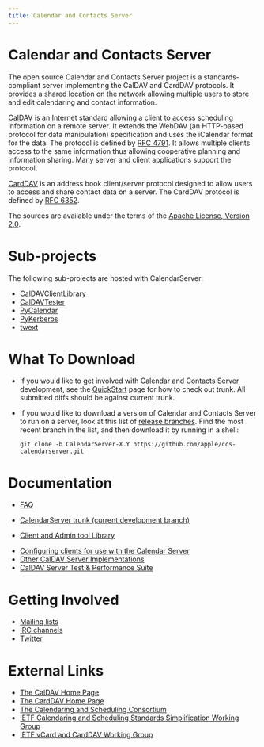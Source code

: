 ```yaml
---
title: Calendar and Contacts Server
---
```


Calendar and Contacts Server
============================

The open source Calendar and Contacts Server project is a standards-compliant server implementing the CalDAV and CardDAV protocols. It provides a shared location on the network allowing multiple users to store and edit calendaring and contact information.

[CalDAV](http://caldav.calconnect.org/) is an Internet standard allowing a client to access scheduling information on a remote server. It extends the WebDAV (an HTTP-based protocol for data manipulation) specification and uses the iCalendar format for the data. The protocol is defined by [RFC 4791](http://www.ietf.org/rfc/rfc4791.txt). It allows multiple clients access to the same information thus allowing cooperative planning and information sharing. Many server and client applications support the protocol.

[CardDAV](http://carddav.calconnect.org/) is an address book client/server protocol designed to allow users to access and share contact data on a server. The CardDAV protocol is defined by [RFC 6352](http://www.ietf.org/rfc/rfc6352.txt).

The sources are available under the terms of the [Apache License, Version 2.0](http://www.apache.org/licenses/LICENSE-2.0.html).

Sub-projects
============

The following sub-projects are hosted with CalendarServer:

-   [CalDAVClientLibrary](CalDAVClientLibrary.html)
-   [CalDAVTester](https://trac.calendarserver.org/wiki/CalDAVTester)
-   [PyCalendar](https://trac.calendarserver.org/wiki/PyCalendar)
-   [PyKerberos](https://trac.calendarserver.org/wiki/PyKerberos)
-   [twext](https://trac.calendarserver.org/wiki/twext)

What To Download
================

-   If you would like to get involved with Calendar and Contacts Server development, see the [QuickStart](https://trac.calendarserver.org/wiki/QuickStart) page for how to check out trunk. All submitted diffs should be against current trunk.
-   If you would like to download a version of Calendar and Contacts Server to run on a server, look at this list of [release branches](https://svn.calendarserver.org/repository/calendarserver/CalendarServer/tags/release/). Find the most recent branch in the list, and then download it by running in a shell:

        git clone -b CalendarServer-X.Y https://github.com/apple/ccs-calendarserver.git

Documentation
=============

-   [FAQ](https://trac.calendarserver.org/wiki/FAQ)

<!-- -->

-   [CalendarServer trunk (current development branch)](https://trac.calendarserver.org/wiki/docs-trunk)

<!-- -->

-   [Client and Admin tool Library](https://trac.calendarserver.org/wiki/CalDAVClientLibrary)

<!-- -->

-   [Configuring clients for use with the Calendar Server](https://trac.calendarserver.org/wiki/CalendarClients)
-   [Other CalDAV Server Implementations](https://trac.calendarserver.org/wiki/CalDAVServers)
-   [CalDAV Server Test & Performance Suite](https://trac.calendarserver.org/wiki/CalDAVTester)

Getting Involved
================

-   [Mailing lists](https://trac.calendarserver.org/wiki/MailLists)
-   [IRC channels](https://trac.calendarserver.org/wiki/IRC)
-   [Twitter](http://twitter.com/calendarserver/)

External Links
==============

-   [The CalDAV Home Page](http://caldav.calconnect.org)
-   [The CardDAV Home Page](http://carddav.calconnect.org)
-   [The Calendaring and Scheduling Consortium](http://calconnect.org)
-   [IETF Calendaring and Scheduling Standards Simplification Working Group](http://tools.ietf.org/wg/calsify/)
-   [IETF vCard and CardDAV Working Group](http://tools.ietf.org/wg/vcarddav/)
